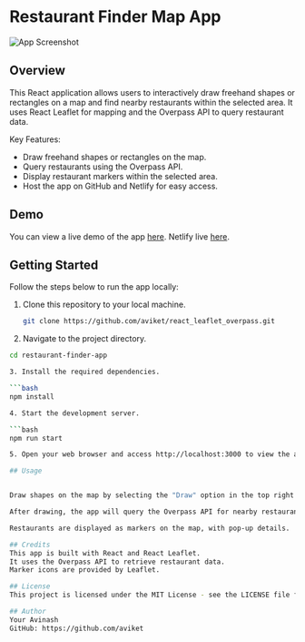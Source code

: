 # Restaurant Finder Map App

![App Screenshot](screenshot.png)

## Overview

This React application allows users to interactively draw freehand shapes or rectangles on a map and find nearby restaurants within the selected area. It uses React Leaflet for mapping and the Overpass API to query restaurant data.

Key Features:

- Draw freehand shapes or rectangles on the map.
- Query restaurants using the Overpass API.
- Display restaurant markers within the selected area.
- Host the app on GitHub and Netlify for easy access.

## Demo

You can view a live demo of the app [here](https://www.youtube.com/watch?v=mP6fmBPX0eg).
Netlify live  [here](https://snazzy-phoenix-19d8f5.netlify.app/).

## Getting Started

Follow the steps below to run the app locally:

1. Clone this repository to your local machine.

   ```bash
   git clone https://github.com/aviket/react_leaflet_overpass.git

2. Navigate to the project directory.

```bash
cd restaurant-finder-app

3. Install the required dependencies.

```bash
npm install

4. Start the development server.

```bash
npm run start

5. Open your web browser and access http://localhost:3000 to view the app.

## Usage


Draw shapes on the map by selecting the "Draw" option in the top right corner of the map.

After drawing, the app will query the Overpass API for nearby restaurants within the drawn area.

Restaurants are displayed as markers on the map, with pop-up details.

## Credits
This app is built with React and React Leaflet.
It uses the Overpass API to retrieve restaurant data.
Marker icons are provided by Leaflet.

## License
This project is licensed under the MIT License - see the LICENSE file for details.

## Author
Your Avinash
GitHub: https://github.com/aviket

